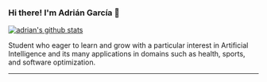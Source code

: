 ### Hi there! I'm Adrián García 🦉

[![adrian's github stats](https://github-readme-stats.vercel.app/api?username=adriangar8&show_icons=true&theme=radical)](https://github.com/adriangar8)

Student who eager to learn and grow with a particular interest in Artificial Intelligence and its many applications in domains such as health, sports, and software optimization.

---
